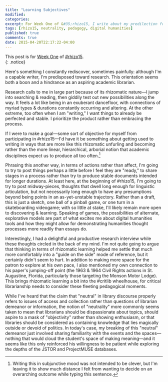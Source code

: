 ```yaml
---
title: "Learning Subjectives"
modified:
categories:
excerpt: For Week One of &#35;rhizo15, I write about my predilection for research processes over writing outcomes & whether library "neutrality" thwarts supportive demeanor.
tags: [rhizo15, neutrality, pedagogy, digital humanities]
published: true
comments: true
date: 2015-04-20T22:17:22-04:00
---
```


This post is for [Week One](http://rhizomatic.net/2015/04/14/learning-subjectives-designing-for-when-you-dont-know-where-youre-going/) of [#rhizo15](http://rhizomatic.net/).  
{: .notice}

Here's something I constantly rediscover, sometimes painfully: although I'm a capable writer, I'm predisposed toward research. This orientation seems both a boon and a hindrance as an aspiring academic librarian.   

Research calls to me in large part because of its rhizomatic nature—I jump into searching & reading, then giddily test out new possibilities along the way. It feels a lot like being in an exuberant dancefloor, with connections of myriad types & durations constantly occurring and altering. At the other extreme, too often when I am "writing," I want things to already be perfected and stable. I prioritize the product rather than embracing the process.   

If I were to make a goal—some sort of objective for myself from participating in #rhizo15—I'd have it be something about getting used to writing in ways that are more like this rhizomatic unfurling and becoming rather than the more linear, hierarchical, arborial notion that academic disciplines expect us to produce all too often.[^sjt]    

Phrasing this another way, in terms of actions rather than affect, I'm going to try to post things perhaps a little before I feel they are "ready," to share stages in a process rather than try to produce stable documents intended for longer durations. At least here, at the beginning of #rhizo15, I'm going to try to post midway-pieces, thoughts that dwell long enough for linguistic articulation, but not necessarily long enough to have any presumptions beyond being points in an as-yet-unstable trajectory. Rather than a draft, this is just a sketch, one ball of a pinball game, or one turn in a skateboarding videogame; with so little at stake, I'll likely remain more open to discovering & learning. Speaking of games, the possibilities of alternate, explorative models are part of what excites me about digital humanities tools and how they might allow for demonstrating humanities thought processes more readily than essays do.   

Interestingly, I had a delightful and productive research interview while these thoughts circled in the back of my mind. I'm not quite going to argue that thinking in terms of rhizomatic learning helped me settle that much more comfortably into a "guide on the side" mode of reference, but it certainly didn't seem to hurt. In addition to making more space for the patron to explore at his own pace, I also mentioned my own connection to his paper's jumping-off point (the 1963 & 1964 Civil Rights actions in St. Augustine, Florida, particularly those targeting the Monson Motor Lodge). This brings rhizomatic learning a bit into the #critlib wheelhouse, for critical librarianship needs to consider these fleeting pedagogical moments.    

While I've heard that the claim that "neutral" in library discourse properly refers to issues of access and collection rather than questions of librarian demeanor or information, the notion of "neutrality" more commonly seems taken to mean that librarians should be dispassionate about topics, should aspire to a mask of "objectivity" rather than showing enthusiasm, or that libraries should be considered as containing knowledge that lies magically outside or devoid of politics. In today's case, my breaking of this "neutral" demeanor just involved sharing familiarity with the events and the spaces—nothing that would cloud the student's space of making meaning—and it seems like this only reinforced his willingness to be patient while exploring the depths of the JSTOR and ProjectMUSE databases.               

[^sjt]: Writing this in subjunctive mood was not intended to be clever, but I'm leaving it to show much distance I felt from wanting to decide on an overarching outcome while typing this sentence.    
